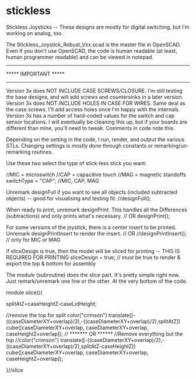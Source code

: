 # stickless
Stickless Joysticks -- These designs are mostly for digital switching, but I'm working on analog, too.

The Stickless_Joystick_Robust_Vxx.scad is the master file in OpenSCAD. Even if you don't use OpenSCAD, the code is human readable (at least, human programmer readable) and can be viewed in notepad.


*********************
***** IMPORTANT *****
*********************

Version 3x does NOT INCLUDE CASE SCREWS/CLOSURE. I'm still testing the base designs, and will add screws and countersinks in a later version.
Version 3x does NOT INCLUDE HOLES IN CASE FOR WIRES. Same deal as the case screws. I'll add access holes once I'm happy with the internals.
Version 3x has a number of hard-coded values for the switch and cap sensor locations. I will eventually be cleaning this up, but if your boards are different than mine, you'll need to tweak. Comments in code note this.


Depending on the setting in the code, I run, render, and output the various STLs. Changing settings is mostly done through constants or remarking/un-remarking routines.

Use these two select the type of stick-less stick you want:

//MIC = microswitch
//CAP = capacitive touch
//MAG = magnetic standoffs
switchType = "CAP"; //MIC, CAP, MAG

Unremark designFull if you want to see all objects (included subtracted objects) -- good for visualising and testing fit.
//designFull();

When ready to print, unremark designPrint. This handles all the Differences (subtractions) and only prints what's necessary.
// OR
designPrint();

For some versions of the joystick, there is a center insert to be printed. Unremark designPrintInsert to render the insert.
// OR
//designPrintInsert(); // only for MIC or MAG


if sliceDesign is true, then the model will be sliced for printing -- THIS IS REQUIRED FOR PRINTING
sliceDesign = true; // must be true to render & export the top & bottom for assembly

The module (subroutine) does the slice part. It's pretty simple right now. Just remark/unremark one line or the other. At the very bottom of the code.

module slice(){
  
   splitAtZ=caseHeightZ-caseLidHeight;
  
  //remove the top for split
  color("crimson")  translate([-((caseDiameterXY+overlap)/2),-((caseDiameterXY+overlap)/2),splitAtZ])  cube([caseDiameterXY+overlap, caseDiameterXY+overlap, caseHeightZ+overlap]);
  // ******* OR ******
  //Remove everything but the top
  //color("crimson") translate([-((caseDiameterXY+overlap)/2),-((caseDiameterXY+overlap)/2),splitAtZ-caseHeightZ])  cube([caseDiameterXY+overlap, caseDiameterXY+overlap, caseHeightZ+overlap]);
  
}//slice

